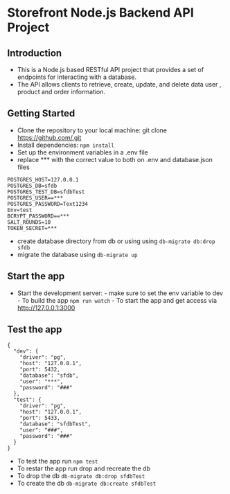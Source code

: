 # Storefront Node.js Backend API Project

## Introduction

- This is a Node.js based RESTful API project that provides a set of endpoints for interacting with a database.
- The API allows clients to retrieve, create, update, and delete data user , product and order information.

## Getting Started

- Clone the repository to your local machine: git clone https://github.com/.git
- Install dependencies: `npm install`
- Set up the environment variables in a .env file
- replace \*\*\* with the correct value to both on .env and database.json files

```
POSTGRES_HOST=127.0.0.1
POSTGRES_DB=sfdb
POSTGRES_TEST_DB=sfdbTest
POSTGRES_USER==***
POSTGRES_PASSWORD=Text1234
Env=test
BCRYPT_PASSWORD==***
SALT_ROUNDS=10
TOKEN_SECRET=***
```

- create database directory from db or using using `db-migrate db:drop sfdb`
- migrate the database using `db-migrate up`

## Start the app

- Start the development server: - make sure to set the env variable to dev - To build the app `npm run watch` - To start the app and get access via http://127.0.0.1:3000

## Test the app

```
{
  "dev": {
    "driver": "pg",
    "host": "127.0.0.1",
    "port": 5432,
    "database": "sfdb",
    "user": "***",
    "password": "###"
  },
  "test": {
    "driver": "pg",
    "host": "127.0.0.1",
    "port": 5433,
    "database": "sfdbTest",
    "user": "###",
    "password": "###"
  }
}
```

- To test the app run `npm test`
- To restar the app run drop and recreate the db
- To drop the db `db-migrate db:drop sfdbTest`
- To create the db `db-migrate db:create sfdbTest`
